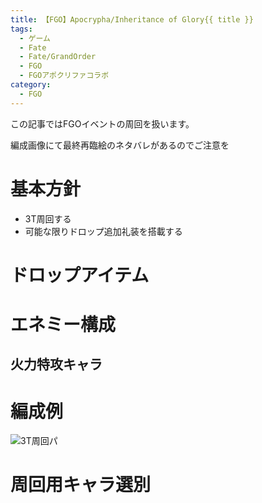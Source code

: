 ```yaml
---
title: 【FGO】Apocrypha/Inheritance of Glory{{ title }}
tags:
  - ゲーム
  - Fate
  - Fate/GrandOrder
  - FGO
  - FGOアポクリファコラボ
category:
  - FGO
---
```


この記事ではFGOイベントの周回を扱います。

編成画像にて最終再臨絵のネタバレがあるのでご注意を

<!-- more -->

# 基本方針

* 3T周回する
* 可能な限りドロップ追加礼装を搭載する

# ドロップアイテム

# エネミー構成

## 火力特攻キャラ

# 編成例

![3T周回パ](.png "3T周回パ")

# 周回用キャラ選別


